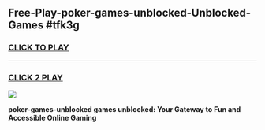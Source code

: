 
## Free-Play-poker-games-unblocked-Unblocked-Games #tfk3g
<h3>
<a href="https://news.freeplayer.one?title=poker-games-unblocked&ref=8M">CLICK TO PLAY</a></h3>
<hr>

<h3>
<a href="https://news.freeplayer.one?title=poker-games-unblocked&ref=8M">CLICK 2 PLAY</a>
  
</h3>

<a href="https://news.freeplayer.one?title=poker-games-unblocked&ref=8M"><img src="https://clearcache.store/games.png"></a>


**poker-games-unblocked games unblocked: Your Gateway to Fun and Accessible Online Gaming**
